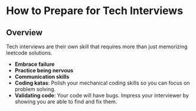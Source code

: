 # How to Prepare for Tech Interviews

## Overview

Tech interviews are their own skill that requires more than just memorizing leetcode solutions.

* **Embrace failure**
* **Practice being nervous**
* **Communication skills**
* **Coding katas**: Polish your mechanical coding skills so you can focus on problem solving.
* **Validating code**: Your code will have bugs. Impress your interviewer by showing you are able to find and fix them.
